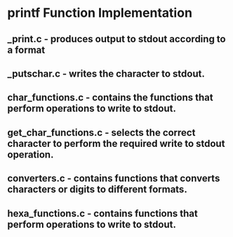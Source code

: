 # printf Function Implementation
## _print.c - produces output to stdout according to a format
## _putschar.c - writes the character to stdout.
## char_functions.c - contains the functions that perform operations to write to stdout.
## get_char_functions.c - selects the correct character to perform the required write to stdout operation.
## converters.c - contains functions that converts characters or digits to different formats.
## hexa_functions.c - contains functions that perform operations to write to stdout.
